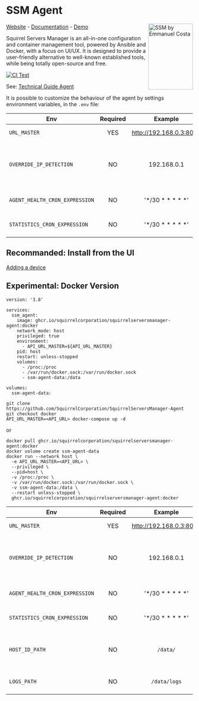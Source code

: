 # SSM Agent
[Website](https://squirrelserversmanager.io) - [Documentation](https://squirrelserversmanager.io/docs) - [Demo](https://demo.squirrelserversmanager.io) 
<img src="https://raw.githubusercontent.com/SquirrelCorporation/SquirrelServersManager/master/client/public/logo.svg" align="right"
     alt="SSM by Emmanuel Costa" width="120" height="178">

Squirrel Servers Manager is an all-in-one configuration and container management tool, powered by Ansible and Docker, with a focus on UI/UX.
It is designed to provide a user-friendly alternative to well-known established tools, while being totally open-source and free.

[![CI Test](https://github.com/SquirrelCorporation/SquirrelServersManager-Agent/actions/workflows/ci.yml/badge.svg)](https://github.com/SquirrelCorporation/SquirrelServersManager-Agent/actions/workflows/ci.yml)

See:
[Technical Guide Agent](https://squirrelserversmanager.io/docs/technical-guide/manual-install-agent)

It is possible to customize the behaviour of the agent by settings environment variables, in the `.env` file:

| Env                 | Required |         Example         | Description                                                | 
|---------------------|:--------:|:-----------------------:|------------------------------------------------------------|
| `URL_MASTER` |   YES    | http://192.168.0.3:8000 | URL of the SSM API                                         |
| `OVERRIDE_IP_DETECTION` |    NO    |       192.168.0.1       | Disable the auto-detection of the IP and set a fixed value |
| `AGENT_HEALTH_CRON_EXPRESSION` |    NO    |       '*/30 * * * * *'      | Frequency of agent self-check                              |
| `STATISTICS_CRON_EXPRESSION` |    NO    |       '*/30 * * * * *'      | Frequency of stats push                                    |

## Recommanded: Install from the UI
[Adding a device](https://squirrelserversmanager.io/docs/devices/add-device)

## Experimental: Docker Version

```docker
version: '3.8'

services:
  ssm_agent:
    image: ghcr.io/squirrelcorporation/squirrelserversmanager-agent:docker
    network_mode: host
    privileged: true
    environment:
      - API_URL_MASTER=${API_URL_MASTER}
    pid: host
    restart: unless-stopped
    volumes:
      - /proc:/proc
      - /var/run/docker.sock:/var/run/docker.sock
      - ssm-agent-data:/data

volumes:
  ssm-agent-data:

```

```shell
git clone https://github.com/SquirrelCorporation/SquirrelServersManager-Agent
git checkout docker
API_URL_MASTER=<API_URL> docker-compose up -d
```
or
```shell
docker pull ghcr.io/squirrelcorporation/squirrelserversmanager-agent:docker
docker volume create ssm-agent-data
docker run --network host \
  -e API_URL_MASTER=<API_URL> \
  --privileged \
  --pid=host \
  -v /proc:/proc \
  -v /var/run/docker.sock:/var/run/docker.sock \
  -v ssm-agent-data:/data \
  --restart unless-stopped \
  ghcr.io/squirrelcorporation/squirrelserversmanager-agent:docker
```
| Env                 | Required |         Example         | Description                                                | 
|---------------------|:--------:|:-----------------------:|------------------------------------------------------------|
| `URL_MASTER` |   YES    | http://192.168.0.3:8000 | URL of the SSM API                                         |
| `OVERRIDE_IP_DETECTION` |    NO    |       192.168.0.1       | Disable the auto-detection of the IP and set a fixed value |
| `AGENT_HEALTH_CRON_EXPRESSION` |    NO    |       '*/30 * * * * *'      | Frequency of agent self-check                              |
| `STATISTICS_CRON_EXPRESSION` |    NO    |       '*/30 * * * * *'      | Frequency of stats push                                    |
| `HOST_ID_PATH` |    NO    |      `/data/`     | Path where is stored the registered HostID                                    |
| `LOGS_PATH` |    NO    |      `/data/logs`     | Path where are store the logs                                    |
